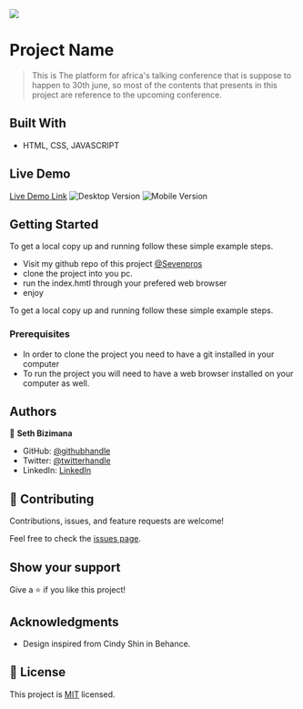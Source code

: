 ![](https://img.shields.io/badge/Microverse-blueviolet)

# Project Name

> This is The platform for africa's talking conference that is suppose to happen to 30th june, 
so most of the contents that presents in this project are reference to the upcoming conference.


## Built With

- HTML, CSS, JAVASCRIPT


## Live Demo 

[Live Demo Link](https://drive.google.com/file/d/1xR6PUjLT1c8IFwfvYdcLDbcO-BwlrGht/view?usp=sharing)
![Desktop Version](https://user-images.githubusercontent.com/26649756/175357187-77e6f364-38f3-4e35-a8f9-0ce2b27a102d.jpg)
![Mobile Version](https://user-images.githubusercontent.com/26649756/175357416-244b751b-4848-4030-ab62-0e3da54b11d0.jpg)




## Getting Started

To get a local copy up and running follow these simple example steps.
- Visit my github repo of this project [@Sevenpros](https://github.com/Sevenpros/Portfolio)
- clone the project into you pc.
- run the index.hmtl through your prefered web browser
- enjoy


To get a local copy up and running follow these simple example steps.

### Prerequisites
- In order to clone the project you need to have a git installed in your computer
- To run the project you will need to have a web browser installed on your computer as well.




## Authors
👤 **Seth Bizimana**

- GitHub: [@githubhandle](https://github.com/Sevenpros)
- Twitter: [@twitterhandle](https://twitter.com/BizimanaSeth)
- LinkedIn: [LinkedIn](https://linkedin.com/in/sethBizimana)


## 🤝 Contributing

Contributions, issues, and feature requests are welcome!

Feel free to check the [issues page](../../issues/).

## Show your support

Give a ⭐️ if you like this project!

## Acknowledgments

- Design inspired from Cindy Shin in Behance.

## 📝 License

This project is [MIT](./MIT.md) licensed.
